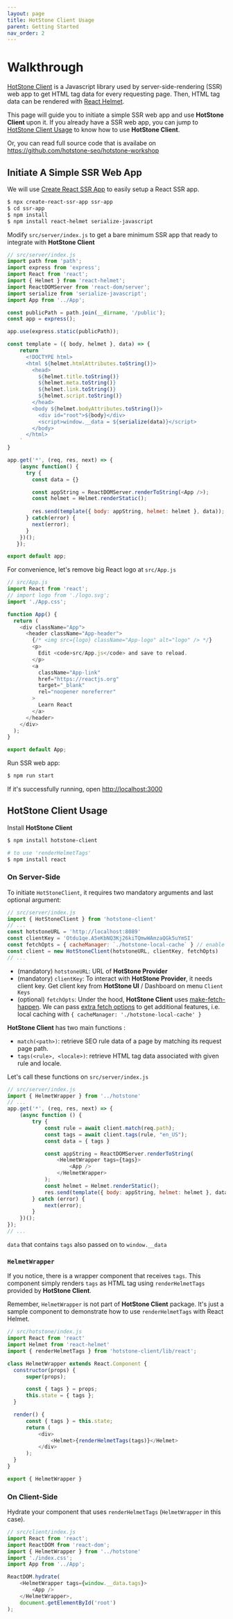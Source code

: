 ```yaml
---
layout: page
title: HotStone Client Usage
parent: Getting Started
nav_order: 2
---
```


# Walkthrough

[HotStone Client](https://www.npmjs.com/package/hotstone-client) is a Javascript library used by server-side-rendering (SSR) web app to get HTML tag data for every requesting page.
Then, HTML tag data can be rendered with [React Helmet](https://github.com/nfl/react-helmet).

This page will guide you to initiate a simple SSR web app and use **HotStone Client** upon it.
If you already have a SSR web app, you can jump to [HotStone Client Usage](#hotstone-client-usage) to know how to use **HotStone Client**.

Or, you can read full source code that is availabe on <https://github.com/hotstone-seo/hotstone-workshop>

## Initiate A Simple SSR Web App

We will use [Create React SSR App](https://create-react-ssr-app.dev/) to easily setup a React SSR app.

```bash
$ npx create-react-ssr-app ssr-app
$ cd ssr-app
$ npm install
$ npm install react-helmet serialize-javascript
```

Modify `src/server/index.js` to get a bare minimum SSR app that ready to integrate with **HotStone Client**

```js
// src/server/index.js
import path from 'path';
import express from 'express';
import React from 'react';
import { Helmet } from 'react-helmet';
import ReactDOMServer from 'react-dom/server';
import serialize from 'serialize-javascript';
import App from '../App';

const publicPath = path.join(__dirname, '/public');
const app = express();

app.use(express.static(publicPath));

const template = ({ body, helmet }, data) => {
    return `
      <!DOCTYPE html>
      <html ${helmet.htmlAttributes.toString()}>
        <head>
          ${helmet.title.toString()}
          ${helmet.meta.toString()}
          ${helmet.link.toString()}
          ${helmet.script.toString()}
        </head>
        <body ${helmet.bodyAttributes.toString()}>
          <div id="root">${body}</div>
          <script>window.__data = ${serialize(data)}</script>
        </body>
      </html>
    `
}

app.get('*', (req, res, next) => {
    (async function() {
      try {
        const data = {}

        const appString = ReactDOMServer.renderToString(<App />);
        const helmet = Helmet.renderStatic();
   
        res.send(template({ body: appString, helmet: helmet }, data));
      } catch(error) {
        next(error);
      }
    })();
   });

export default app;
```

For convenience, let's remove big React logo at `src/App.js`

```javascript
// src/App.js
import React from 'react';
// import logo from './logo.svg';
import './App.css';

function App() {
  return (
    <div className="App">
      <header className="App-header">
        {/* <img src={logo} className="App-logo" alt="logo" /> */}
        <p>
          Edit <code>src/App.js</code> and save to reload.
        </p>
        <a
          className="App-link"
          href="https://reactjs.org"
          target="_blank"
          rel="noopener noreferrer"
        >
          Learn React
        </a>
      </header>
    </div>
  );
}

export default App;
```

Run SSR web app:

```bash
$ npm run start
```

If it's successfully running, open <http://localhost:3000>

## HotStone Client Usage

Install **HotStone Client**

```bash
$ npm install hotstone-client

# to use 'renderHelmetTags'
$ npm install react
```

### On Server-Side

To initiate `HotStoneClient`, it requires two mandatory arguments and last optional argument:

```js
// src/server/index.js
import { HotStoneClient } from 'hotstone-client'
// ...
const hotstoneURL = 'http://localhost:8089'
const clientKey = 'Otdu1qe.A5eKbNQ3Kj26kiTQmwWAmzaQGk5uYmSI'
const fetchOpts = { cacheManager: `./hotstone-local-cache` } // enable local cache
const client = new HotStoneClient(hotstoneURL, clientKey, fetchOpts)
// ...
```

- (mandatory) `hotstoneURL`: URL of **HotStone Provider**
- (mandatory) `clientKey`: To interact with **HotStone Provider**, it needs client key. Get client key from **HotStone UI** / Dashboard on menu `Client Keys`
- (optional) `fetchOpts`: Under the hood, **HotStone Client** uses [make-fetch-happen](https://www.npmjs.com/package/make-fetch-happen). We can pass [extra fetch options](https://www.npmjs.com/package/make-fetch-happen#extra-options) to get additional features, i.e. local caching with `{ cacheManager: './hotstone-local-cache' }`

**HotStone Client** has two main functions :
- `match(<path>)`: retrieve SEO rule data of a page by matching its  request page path.
- `tags(<rule>, <locale>)`: retrieve HTML tag data associated with given rule and locale.

Let's call these functions on `src/server/index.js`

```js
// src/server/index.js
import { HelmetWrapper } from '../hotstone'
// ...
app.get('*', (req, res, next) => {
    (async function () {
        try {
            const rule = await client.match(req.path);
            const tags = await client.tags(rule, "en_US");
            const data = { tags }

            const appString = ReactDOMServer.renderToString(
                <HelmetWrapper tags={tags}>
                    <App />
                </HelmetWrapper>
            );
            const helmet = Helmet.renderStatic();
            res.send(template({ body: appString, helmet: helmet }, data));
        } catch (error) {
            next(error);
        }
    })();
});
// ...
```

`data` that contains `tags` also passed on to `window.__data`

### `HelmetWrapper`

If you notice, there is a wrapper component that receives `tags`.
This component simply renders `tags` as HTML tag using `renderHelmetTags` provided by **HotStone Client**.

Remember, `HelmetWrapper` is not part of **HotStone Client** package. It's just a sample component to demonstrate how to use `renderHelmetTags` with React Helmet.

```javascript
// src/hotstone/index.js
import React from 'react'
import Helmet from 'react-helmet'
import { renderHelmetTags } from 'hotstone-client/lib/react';

class HelmetWrapper extends React.Component {
  constructor(props) {
      super(props);

      const { tags } = props;
      this.state = { tags };
  }

  render() {
      const { tags } = this.state;
      return (
          <div>
              <Helmet>{renderHelmetTags(tags)}</Helmet>
          </div>
      );
  }
}

export { HelmetWrapper }
```

### On Client-Side

Hydrate your component that uses `renderHelmetTags` (`HelmetWrapper` in this case).

```javascript
// src/client/index.js
import React from 'react';
import ReactDOM from 'react-dom';
import { HelmetWrapper } from '../hotstone'
import './index.css';
import App from '../App';

ReactDOM.hydrate(
    <HelmetWrapper tags={window.__data.tags}>
        <App />
    </HelmetWrapper>,
    document.getElementById('root')
);
```
